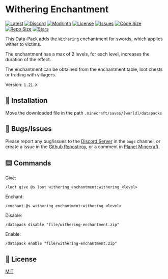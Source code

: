 # Withering Enchantment

[![Latest](https://img.shields.io/github/v/release/lullaby6/withering-enchantment-data-pack?color=blueviolet&logo=github)](https://github.com/lullaby6/withering-enchantment-data-pack/releases)
[![Discord](https://img.shields.io/discord/1327308441324097681?label=discord&color=blue&logo=discord)](https://discord.gg/5UdcDa5xNC) 
[![Modrinth](https://img.shields.io/modrinth/dt/withering-enchantment-data-pack?label=modrinth&logo=modrinth)](https://modrinth.com/datapack/withering-enchantment) 
[![License](https://img.shields.io/badge/license-mit-green)](https://github.com/lullaby6/withering-enchantment-data-pack/blob/main/LICENSE) 
[![Issues](https://img.shields.io/github/issues/lullaby6/withering-enchantment-data-pack?color=orange&logo=github)](https://github.com/lullaby6/withering-enchantment-data-pack/issues)
[![Code Size](https://img.shields.io/github/languages/code-size/lullaby6/withering-enchantment-data-pack?color=purple&logoColor=white)](https://github.com/lullaby6/withering-enchantment-data-pack)
[![Repo Size](https://img.shields.io/github/repo-size/lullaby6/withering-enchantment-data-pack?logo=dropbox&color=red)](https://github.com/lullaby6/withering-enchantment-data-pack)
[![Stars](https://img.shields.io/github/stars/lullaby6/withering-enchantment-data-pack?logo=github&color=yellow)](https://github.com/lullaby6/withering-enchantment-data-pack/stargazers)

This Data-Pack adds the `Withering` enchantment for swords, which applies wither to victims.

The enchantment has a max of 2 levels, for each level, increases the duration of the effect.

The enchantment can be obtained from the enchantment table, loot chests or trading with villagers.

Version: `1.21.X`

## 📂 Installation

Move the downloaded file in the path `.minecraft/saves/[world]/datapacks`

## 👾 Bugs/Issues

Please report any bug/issues to the [Discord Server](https://discord.gg/5UdcDa5xNC) in the `bugs` channel, or create a issue in the [Github Repostiroy](https://github.com/lullaby6/withering-enchantment-data-pack/issues), or a comment in [Planet Minecraft](https://www.planetminecraft.com/data-pack/withering-enchantment-new-enchantment-for-swords-thats-apply-wither-1-21-4/).

## ⌨️ Commands

Give:

```mcfunction
/loot give @s loot withering_enchantment:withering_<level>
```

Enchant:

```mcfunction
/enchant @s withering_enchantment:withering <level>
```

Disable:

```mcfunction
/datapack disable "file/withering-enchantment.zip"
```

Enable:

```mcfunction
/datapack enable "file/withering-enchantment.zip"
```

## 🪪 License

[MIT](https://github.com/lullaby6/withering-enchantment-data-pack/blob/main/LICENSE)